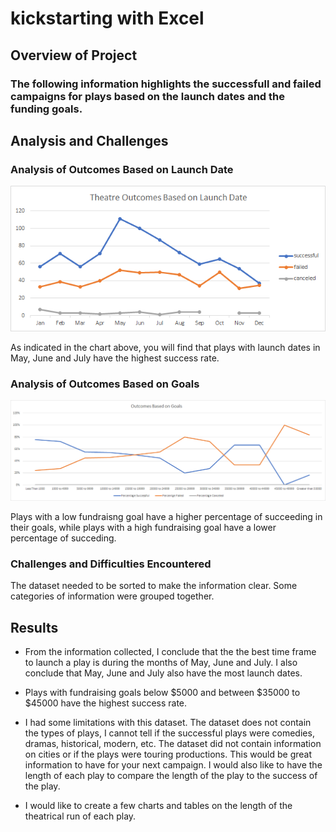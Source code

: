 # kickstarting with Excel

## Overview of Project

### The following information highlights the successfull and failed campaigns for plays based on the launch dates and the funding goals.

## Analysis and Challenges

### Analysis of Outcomes Based on Launch Date
![Theatre_Outcomes_vs_Launch.png](https://github.com/ftrbrum/kickstarter-analysis/blob/main/Theatre_Outcomes_vs_Launch.png)

As indicated in the chart above, you will find that plays with launch dates in May, June and July have the highest success rate.

### Analysis of Outcomes Based on Goals
![Outcomes_vs_Goals.png](https://github.com/ftrbrum/kickstarter-analysis/blob/main/Outcomes_vs_Goals.png)

Plays with a low fundraisng goal have a higher percentage of succeeding in their goals, while plays with a high fundraising goal have a lower percentage of succeding.

### Challenges and Difficulties Encountered

The dataset needed to be sorted to make the information clear.  Some categories of information were grouped together.

## Results
- From the information collected, I conclude that the the best time frame to launch a play is during the months of May, June and July.  I also conclude that May, June and July also have the most launch dates.

- Plays with fundraising goals below $5000 and between $35000 to $45000 have the highest success rate.

- I had some limitations with this dataset.  The dataset does not contain the types of plays, I cannot tell if the successful plays were comedies, dramas, historical, modern, etc.  The dataset did not contain information on cities or if the plays were touring productions.  This would be great information to have for your next campaign.  I would also like to have the length of each play to compare the length of the play to the success of the play.

- I would like to create a few charts and tables on the length of the theatrical run of each play.
